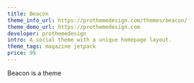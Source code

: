 ```yaml
---
title: Beacon
theme_info_url: https://prothemedesign.com/themes/beacon/
theme_demo_url: https://prothemedesign.com
developer: prothemedesign
intro: A social theme with a unique homepage layout.
theme_tags: magazine jetpack
price: 99
---
```

Beacon is a theme
